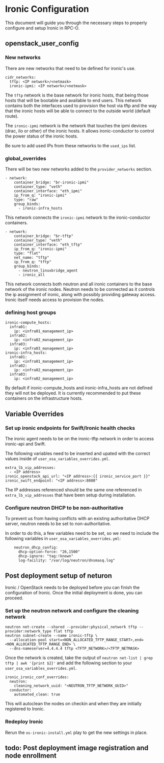 # Ironic Configuration

This document will guide you through the necessary steps to properly configure
and setup Ironic in RPC-O.

## openstack_user_config

### New networks

There are new networks that need to be defined for ironic's use.

	cidr_networks:
	  tftp: <IP network>/<netmask>
	  ironic-ipmi: <IP network>/<netmask>

The `` tftp `` network is the base network for ironic hosts, that being those
hosts that will be bootable and available to end users.  This network contains
both the interfaces used to provision the host via tftp and the way that the
ironic hosts will be able to connect to the outside world (default route).

The `` ironic-ipmi `` network is the network that touches the ipmi devices
(drac, ilo or other) of the ironic hosts.  It allows ironic-conductor to
control the power status of the ironic hosts.

Be sure to add used IPs from these networks to the `` used_ips `` list.

### global\_overrides

There will be two new networks added to the `` provider_networks `` section.

	- network:
	    container_bridge: "br-ironic-ipmi"
	    container_type: "veth"
	    container_interface: "eth_ipmi"
	    ip_from_q: "ironic-ipmi"
	    type: "raw"
	    group_binds:
	      - ironic-infra_hosts

This network connects the `` ironic-ipmi `` network to the ironic-conductor
containers.


	- network:
	    container_bridge: "br-tftp"
	    container_type: "veth"
	    container_interface: "eth_tftp"
	    ip_from_q: "ironic-ipmi"
	    type: "flat"
	    net_name: "tftp"
	    ip_from_q: "tftp"
	    group_binds:
	      - neutron_linuxbridge_agent
	      - ironic_all

This network connects both neutron and all ironic containers to the base
network of the ironic nodes.  Neutron needs to be connected as it controls the
ip assignment of ironic, along with possibly providing gateway access.  Ironic
itself needs access to provision the nodes.

### defining host groups

	ironic-compute_hosts:
	  infra01:
	    ip: <infra01_management_ip>
	  infra02:
	    ip: <infra02_management_ip>
	  infra03:
	    ip: <infra03_management_ip>
	ironic-infra_hosts:
	  infra01:
	    ip: <infra01_management_ip>
	  infra02:
	    ip: <infra02_management_ip>
	  infra03:
	    ip: <infra02_management_ip>

By default if ironic-compute\_hosts and ironic-infra\_hosts are not defined
they will not be deployed.  It is currently recommended to put these containers
on the infrastructure hosts.

## Variable Overrides

### Set up ironic endpoints for Swift/Ironic health checks

The ironic agent needs to be on the ironic-tftp network in order to access
ironic-api and Swift.

The following variables need to be inserted and upated with the correct values
inside of `` user_osa_variables_overrides.yml ``.

	extra_lb_vip_addresses: 
	  - <IP address>
	ironic_openstack_api_url: "<IP address>:{{ ironic_service_port }}"
	ironic_swift_endpoint: "<IP address>:8080" 

The IP addresses referenced should be the same one referenced in
`` extra_lb_vip_addresses `` that have been setup during installation.

### Configure neutron DHCP to be non-authoritative

To prevent us from having conflicts with an existing authoritative DHCP server,
neutron needs to be set to non-authoritative.

In order to do this, a few variables need to be set, so we need to include the
following variables in `` user_osa_variables_overrides.yml ``:

        neutron_dhcp_config:
          dhcp-option-force: "26,1500"
          dhcp-ignore: "tag:!known"
          log-facility: "/var/log/neutron/dnsmasq.log"

## Post deployment setup of neturon

Ironic / OpenStack needs to be deployed before you can finish the configuration
of Ironic.  Once the initial deployment is done, you can proceed.

### Set up the neutron network and configure the cleaning network

	neutron net-create --shared --provider:physical_network tftp --provider:network_type flat tftp
	neutron subnet-create --name ironic-tftp \
	  --allocation-pool start=<NON_ALLOCATED_TFTP_RANGE_START>,end=<NON_ALLOCATED_TFTP_RANGE_END> \
	  --dns-nameserver=4.4.4.4 tftp <TFTP_NETWORK>/<TFTP_NETMASK>

Once the network is created, take the output of 
`` neutron net-list | grep tftp | awk '{print $2}' `` and add the following
section to your `` user_osa_variables_overrides.yml ``.

	ironic_ironic_conf_overrides:
	  neutron:
	    cleaning_network_uuid: "<NEUTRON_TFTP_NETWORK_UUID>"
	  conductor:
	    automated_clean: true

This will autoclean the nodes on checkin and when they are initially registered
to Ironic.

### Redeploy Ironic

Rerun the `` os-ironic-install.yml `` play to get the new settings in place.

## todo: Post deployment image registration and node enrollment
